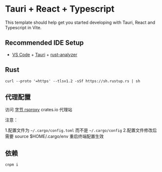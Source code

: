 # Tauri + React + Typescript

This template should help get you started developing with Tauri, React and Typescript in Vite.

## Recommended IDE Setup

- [VS Code](https://code.visualstudio.com/) + [Tauri](https://marketplace.visualstudio.com/items?itemName=tauri-apps.tauri-vscode) + [rust-analyzer](https://marketplace.visualstudio.com/items?itemName=rust-lang.rust-analyzer)

## Rust

`curl --proto '=https' --tlsv1.2 -sSf https://sh.rustup.rs | sh`

## 代理配置

访问 [字节 rsproxy](https://rsproxy.cn/) crates.io 代理站

注意：

1.配置文件为 `~/.cargo/config.toml` 而不是 `~/.cargo/config` 2.配置文件修改后需要 source $HOME/.cargo/env 重启终端配置生效

## 依赖

`cnpm i`
